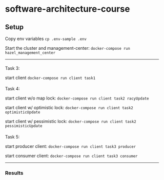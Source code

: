 # software-architecture-course

## Setup

Copy env variables
`cp .env-sample .env`

Start the cluster and management-center:
`docker-compose run hazel_management_center`

---

####

Task 3:

start client
`docker-compose run client task1`

####

Task 4:

start client w/o map lock:
`docker-compose run client task2 racyUpdate`

start client w/ optimistic lock:
`docker-compose run client task2 optimisticUpdate`

start client w/ pessimistic lock:
`docker-compose run client task2 pessimisticUpdate`

####

Task 5:

start producer client:
`docker-compose run client task3 producer`

start consumer client:
`docker-compose run client task3 consumer`

---

### Results
